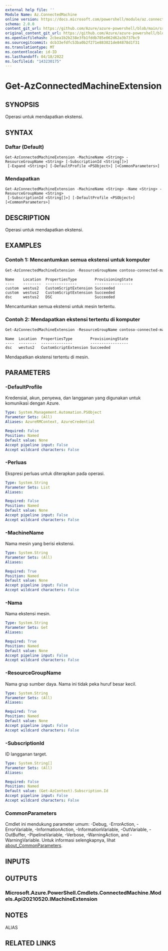 ```yaml
---
external help file: ''
Module Name: Az.ConnectedMachine
online version: https://docs.microsoft.com/powershell/module/az.connectedmachine/get-azconnectedmachineextension
schema: 2.0.0
content_git_url: https://github.com/Azure/azure-powershell/blob/main/src/ConnectedMachine/help/Get-AzConnectedMachineExtension.md
original_content_git_url: https://github.com/Azure/azure-powershell/blob/main/src/ConnectedMachine/help/Get-AzConnectedMachineExtension.md
ms.openlocfilehash: 2cbea1b2b238e3fb1fddb785e062d62a3b737bc9
ms.sourcegitcommit: dcb33efdfc53ba0b2f271e883021de84878d1f31
ms.translationtype: MT
ms.contentlocale: id-ID
ms.lasthandoff: 04/18/2022
ms.locfileid: "143230175"
---
```

# Get-AzConnectedMachineExtension

## SYNOPSIS
Operasi untuk mendapatkan ekstensi.

## SYNTAX

### Daftar (Default)
```
Get-AzConnectedMachineExtension -MachineName <String> -ResourceGroupName <String> [-SubscriptionId <String[]>]
 [-Expand <String>] [-DefaultProfile <PSObject>] [<CommonParameters>]
```

### Mendapatkan
```
Get-AzConnectedMachineExtension -MachineName <String> -Name <String> -ResourceGroupName <String>
 [-SubscriptionId <String[]>] [-DefaultProfile <PSObject>] [<CommonParameters>]
```

## DESCRIPTION
Operasi untuk mendapatkan ekstensi.

## EXAMPLES

### Contoh 1: Mencantumkan semua ekstensi untuk komputer
```powershell
Get-AzConnectedMachineExtension -ResourceGroupName contoso-connected-machines -MachineName winwestus2_2
```

```output
Name    Location  PropertiesType        ProvisioningState
----    --------  --------------        -----------------
custom  westus2   CustomScriptExtension Succeeded
custom  westus2   CustomScriptExtension Succeeded
dsc     westus2   DSC                   Succeeded
```

Mencantumkan semua ekstensi untuk mesin tertentu.

### Contoh 2: Mendapatkan ekstensi tertentu di komputer
```powershell
Get-AzConnectedMachineExtension -ResourceGroupName contoso-connected-machines -MachineName winwestus2_2 -Name dsc
```

```output
Name  Location  PropertiesType        ProvisioningState
----  --------  --------------        -----------------
dsc   westus2   CustomScriptExtension Succeeded
```

Mendapatkan ekstensi tertentu di mesin.

## PARAMETERS

### -DefaultProfile
Kredensial, akun, penyewa, dan langganan yang digunakan untuk komunikasi dengan Azure.

```yaml
Type: System.Management.Automation.PSObject
Parameter Sets: (All)
Aliases: AzureRMContext, AzureCredential

Required: False
Position: Named
Default value: None
Accept pipeline input: False
Accept wildcard characters: False
```

### -Perluas
Ekspresi perluas untuk diterapkan pada operasi.

```yaml
Type: System.String
Parameter Sets: List
Aliases:

Required: False
Position: Named
Default value: None
Accept pipeline input: False
Accept wildcard characters: False
```

### -MachineName
Nama mesin yang berisi ekstensi.

```yaml
Type: System.String
Parameter Sets: (All)
Aliases:

Required: True
Position: Named
Default value: None
Accept pipeline input: False
Accept wildcard characters: False
```

### -Nama
Nama ekstensi mesin.

```yaml
Type: System.String
Parameter Sets: Get
Aliases:

Required: True
Position: Named
Default value: None
Accept pipeline input: False
Accept wildcard characters: False
```

### -ResourceGroupName
Nama grup sumber daya.
Nama ini tidak peka huruf besar kecil.

```yaml
Type: System.String
Parameter Sets: (All)
Aliases:

Required: True
Position: Named
Default value: None
Accept pipeline input: False
Accept wildcard characters: False
```

### -SubscriptionId
ID langganan target.

```yaml
Type: System.String[]
Parameter Sets: (All)
Aliases:

Required: False
Position: Named
Default value: (Get-AzContext).Subscription.Id
Accept pipeline input: False
Accept wildcard characters: False
```

### CommonParameters
Cmdlet ini mendukung parameter umum: -Debug, -ErrorAction, -ErrorVariable, -InformationAction, -InformationVariable, -OutVariable, -OutBuffer, -PipelineVariable, -Verbose, -WarningAction, and -WarningVariable. Untuk informasi selengkapnya, lihat [about_CommonParameters](http://go.microsoft.com/fwlink/?LinkID=113216).

## INPUTS

## OUTPUTS

### Microsoft.Azure.PowerShell.Cmdlets.ConnectedMachine.Models.Api20210520.IMachineExtension

## NOTES

ALIAS

## RELATED LINKS

